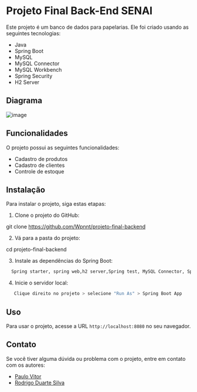 # Projeto Final Back-End SENAI

Este projeto é um banco de dados para papelarias. Ele foi criado usando as seguintes tecnologias:

* Java
* Spring Boot
* MySQL
* MySQL Connector
* MySQL Workbench
* Spring Security
* H2 Server
## Diagrama
![image](https://github.com/Wpnnt/projeto-final-backend/assets/93552279/db54e735-2249-447b-a228-1360044b0b38)
## Funcionalidades

O projeto possui as seguintes funcionalidades:

* Cadastro de produtos
* Cadastro de clientes
* Controle de estoque

## Instalação

Para instalar o projeto, siga estas etapas:

1. Clone o projeto do GitHub:

git clone https://github.com/Wpnnt/projeto-final-backend


2. Vá para a pasta do projeto:

cd projeto-final-backend


3. Instale as dependências do Spring Boot:

```bash
  Spring starter, spring web,h2 server,Spring test, MySQL Connector, Spring Security.
```


4. Inicie o servidor local:

```bash
   Clique direito no projeto > selecione "Run As" > Spring Boot App
```


## Uso
Para usar o projeto, acesse a URL `http://localhost:8080` no seu navegador.

## Contato

Se você tiver alguma dúvida ou problema com o projeto, entre em contato com os autores:

* [Paulo Vitor](https://github.com/Wpnnt)
* [Rodrigo Duarte Silva](https://github.com/rodrigoduartesilva) 
